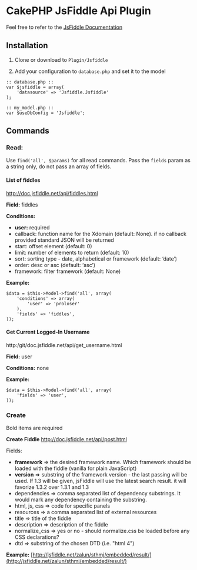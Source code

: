 # CakePHP JsFiddle Api Plugin
Feel free to refer to the [JsFiddle Documentation](http://doc.jsfiddle.net/api/index.html)

## Installation

1. Clone or download to `Plugin/Jsfiddle`

3. Add your configuration to `database.php` and set it to the model

```
:: database.php ::
var $jsfiddle = array(
	'datasource' => 'Jsfiddle.Jsfiddle'
);

:: my_model.php ::
var $useDbConfig = 'Jsfiddle';
```

## Commands

### Read: 
Use `find('all', $params)` for all read commands.
Pass the `fields` param as a string only, do not pass an array of fields.

#### List of fiddles
http://doc.jsfiddle.net/api/fiddles.html

**Field:** fiddles

**Conditions:**

* **user:** required
* callback: function name for the Xdomain (default: None). if no callback provided standard JSON will be returned
* start: offset element (default: 0)
* limit: number of elements to return (default: 10)
* sort: sorting type - date, alphabetical or framework (default: ‘date’)
* order: desc or asc (default: ‘asc’)
* framework: filter framework (default: None)
		
**Example:**

```
$data = $this->Model->find('all', array(
	'conditions' => array(
		'user' => 'proloser'
	),
	'fields' => 'fiddles',
));
```

#### Get Current Logged-In Username
http:/git/doc.jsfiddle.net/api/get_username.html

**Field:** user

**Conditions:**
none
		
**Example:**

```
$data = $this->Model->find('all', array(
	'fields' => 'user',
));
```


### Create
Bold items are required

**Create Fiddle**
http://doc.jsfiddle.net/api/post.html

Fields:

* **framework** => the desired framework name. Which framework should be loaded with the fiddle (vanilla for plain JavaScript)
* **version** => substring of the framework version - the last passing will be used. If 1.3 will be given, jsFiddle will use the latest search result. it will favorize 1.3.2 over 1.3.1 and 1.3
* dependencies => comma separated list of dependency substrings. It would mark any dependency containing the substring.
* html, js, css => code for specific panels
* resources => a comma separated list of external resources
* title => title of the fiddle
* description => description of the fiddle
* normalize_css => yes or no - should normalize.css be loaded before any CSS declarations?
* dtd => substring of the chosen DTD (i.e. "html 4")

**Example:**
[http://jsfiddle.net/zalun/sthmj/embedded/result/](http://jsfiddle.net/zalun/sthmj/embedded/result/)
